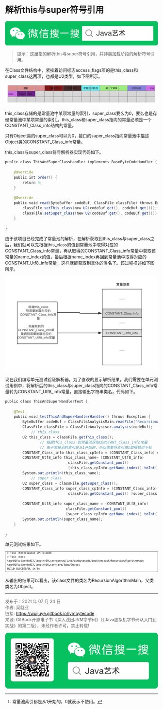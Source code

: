 # 解析this与super符号引用

![Java艺术](../qrcode/javaskill_qrcode_01.png)

> 提示：这里指的解析this与super符号引用，并非类加载阶段的解析符号引用。

在Class文件结构中，紧挨着访问标志access_flags项的是this_class和super_class这两项，也都是U2类型，如下图所示。

![image-20210724200237400](images/chapter02_05_03.png)

this_class存储的是常量池中某项常量的索引，super_class要么为0，要么也是存储常量池中某项常量的索引[^1]。this_class和super_class指向的常量必须是一个CONSTANT_Class_info结构的常量。

只有Object类的super_class可以为0，接口的super_class指向常量池中描述Object类的CONSTANT_Class_info常量。

this_class与super_class符号解析器实现代码如下。

```java
public class ThisAndSuperClassHandler implements BaseByteCodeHandler {  
  
    @Override  
    public int order() {  
        return 4;  
    }  
  
    @Override  
    public void read(ByteBuffer codeBuf, ClassFile classFile) throws Exception {  
        classFile.setThis_class(new U2(codeBuf.get(), codeBuf.get()));  
        classFile.setSuper_class(new U2(codeBuf.get(), codeBuf.get()));  
    }  
  
}  
```

由于该项目已经完成了常量池的解析，在解析获取到this_class与super_class之后，我们就可以先根据this_class的值到常量池中取得对应的CONSTANT_Class_info常量，再从取得的CONSTANT_Class_info常量中获取该常量的name_index的值，最后根据name_index再回到常量池中取得对应的CONSTANT_Utf8_info常量，这样就能获取到具体的类名了。该过程描述如下图所示。

![image-20210724200535302](images/chapter02_06_01.png)

现在我们编写单元测试验证解析器。为了直观的显示解析结果，我们需要在单元测试用例中，将解析后的this_class与super_class指向的CONSTANT_Class_info常量转为CONSTANT_Utf8_info常量，直接输出字符串类名，代码如下。

```java
public class ThisAndSuperHandlerTest {  
  
    @Test  
    public void testThisAndSuperHandlerHandler() throws Exception {  
        ByteBuffer codeBuf = ClassFileAnalysisMain.readFile("RecursionAlgorithmMain.class");  
        ClassFile classFile = ClassFileAnalysiser.analysis(codeBuf);  
     		// this_class
        U2 this_class = classFile.getThis_class();  
				// 根据this_class 到常量池获取CONSTANT_Class_info常量
				// 由于常量池的索引是从1开始的，所以需要将索引减1取得数组下标
        CONSTANT_Class_info this_class_cpInfo = (CONSTANT_Class_info) classFile.getConstant_pool()[this_class.toInt() - 1]; 
        CONSTANT_Utf8_info this_class_name= (CONSTANT_Utf8_info) 
                             classFile.getConstant_pool()
                             [this_class_cpInfo.getName_index().toInt()-1];  
        System.out.println(this_class_name);  
     		// super_class
        U2 super_class = classFile.getSuper_class();  
        CONSTANT_Class_info super_class_cpInfo = (CONSTANT_Class_info) 
                             classFile.getConstant_pool() [super_class.toInt() - 1];  

        CONSTANT_Utf8_info supor_class_name = (CONSTANT_Utf8_info) 
                            classFile.getConstant_pool()
                            [super_class_cpInfo.getName_index().toInt()-1];  
        System.out.println(supor_class_name);  
    }  
  
} 
```

单元测试结果如下。

![image-20210724200714177](images/chapter02_06_02.png)

从输出的结果可以看出，该class文件的类名为RecursionAlgorithmMain，父类类名为Object。

---

[^1]: 常量池索引都是从1开始的，0就表示不使用。

<font color= #666666>发布于：2021 年 07 月 24 日</font><br><font color= #666666>作者: 吴就业</font><br><font color= #666666>链接: https://wujiuye.gitbook.io/jvmbytecode</font><br><font color= #666666>来源: GitBook开源电子书《深入浅出JVM字节码》（《Java虚拟机字节码从入门到实战》的第二版），未经作者许可，禁止转载!</font><br>

![Java艺术](../qrcode/javaskill_qrcode_02.png)

